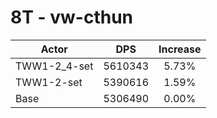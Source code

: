 # 8T - vw-cthun
| Actor | DPS | Increase |
|---|:---:|:---:|
|TWW1-2_4-set|5610343|5.73%|
|TWW1-2-set|5390616|1.59%|
|Base|5306490|0.00%|
